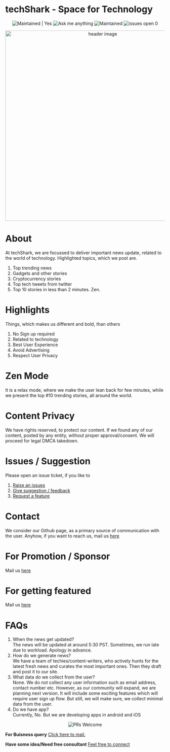 # techShark - Space for Technology  


<p align="center">

<img alt="Maintained | Yes" src="https://img.shields.io/badge/Maintained%3F-yes-green.svg" />
<img alt="Ask me anything" src="https://img.shields.io/badge/Ask%20me-anything-1abc9c.svg" />
<img alt="Maintained" src="https://img.shields.io/pypi/l/ansicolortags.svg" />
<img alt="issues open 0" src="https://img.shields.io/github/issues/Naereen/StrapDown.js.svg" />

</p>


<p align="center"><img src="https://i.ibb.co/wzdhQY5/tech-Shark.png"" alt="header image" width="600px"></p>
  
# About
At techShark, we are focussed to deliver important news update, related to the world of technology.
Highlighted topics, which we post are.
  1. Top trending news
  2. Gadgets and other stories
  3. Cryptocurrency stories
  4. Top tech tweets from twitter
  5. Top 10 stories in less than 2 minutes. Zen.
  
# Highlights
 Things, which makes us different and bold, than others
  1. No Sign up required
  2. Related to technology
  3. Best User Experience
  4. Avoid Advertising
  5. Respect User Privacy
  
# Zen Mode
  It is a relax mode, where we make the user lean back for few minutes, while we present the top #10 trending stories, all around the world.
  
# Content Privacy
  We have rights reserved, to protect our content. If we found any of our content, posted by any entity, without proper approval/consent. We will proceed for legal DMCA takedown.
  
# Issues / Suggestion
  Please open an issue ticket, if you like to
  1. [Raise an issues](https://github.com/teamshark1/techShark/issues)
  2. [Give suggestion / feedback](https://github.com/teamshark1/techShark/issues)
  3. [Request a feature](https://github.com/teamshark1/techShark/issues)
  
 # Contact
  We consider our Github page, as a primary source of communication with the user. Anyhow, if you want to reach us, mail us [here](mailto:techsharkteam@gmail.com?subject=[GitHub]%20techShark%20Reach%20Out)
  
 # For Promotion / Sponsor
   Mail us [here](mailto:techsharkteam@gmail.com?subject=[GitHub]%20techShark%20Promotion)
 
  # For getting featured
   Mail us [here](mailto:techsharkteam@gmail.com?subject=[GitHub]%20techShark%20Featured)

  
  
 # FAQs
  1. When the news get updated?<br/>The news will be updated at around 5:30 PST. Sometimes, we run late due to workload. Apology in advance.
  2. How do we generate news?<br/>
  We have a team of techies/content-writers, who actively hunts for the latest fresh news and curates the most important ones. Then they draft and post it to our site.
  3. What data do we collect from the user?<br/>
  None. We do not collect any user information such as email address, contact number etc. However, as our community will expand, we are planning next version. It will include some exciting features which will require user sign up flow. But still, we will make sure, we collect minimal data from the user. 
  4. Do we have app?<br/>
  Currently, No. But we are developing apps in android and iOS
  
  
  <p align="center">
<img alt="PRs Welcome" src="https://forthebadge.com/images/badges/built-with-love.svg" />
</p>

**For Buisness query**
[Click here to mail.](mailto:techsharkteam@gmail.com?subject=[GitHub]%20Buisness%20Query)

**Have some idea/Need free consultant**
[Feel free to connect](mailto:techsharkteam@gmail.com?subject=[GitHub]%20Free%20Consultancy)






